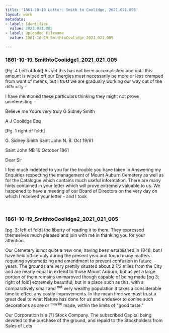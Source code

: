 ```yaml
---
title: '1861-10-19 Letter: Smith to Coolidge, 2021.021.005'
layout: work
metadata:
- label: Identifier
  value: 2021.021.005
- label: Uploaded Filename
  value: 1861-10-19_SmithtoCoolidge_2021_021_005

---
```

<div class="pages">
<div id="page-1816938">
<h3><a name="page-1816938">1861-10-19_SmithtoCoolidge1_2021_021_005</a></h3>
<div class="page-content">
<p>[Pg. 4 Left of fold]<span class='line-break'> </span>As yet this has not been <span class='line-break'> </span>accomplished and until this <span class='line-break'> </span>amount is wiped off our Energies <span class='line-break'> </span>must necessarily be more or <span class='line-break'> </span>less cramped from want of <span class='line-break'> </span>means, but I trust we are <span class='line-break'> </span>gradually working our way out <span class='line-break'> </span>of the difficulty -</p>
<p>I have mentioned these particulars <span class='line-break'> </span>thinking they might not prove un<span class='line-break'></span>interesting -</p>
<p>Believe me<span class='line-break'> </span>Yours very truly<span class='line-break'> </span>G Sidney Smith</p>
<p>A J Coolidge Esq</p>
<p>[Pg. 1 right of fold:]</p>
<p>G. Sidney Smith <span class='line-break'> </span>Saint John N. B. Oct 19/61</p>
<p>Saint John NB<span class='line-break'> </span>19 October 1861</p>
<p>Dear Sir</p>
<p>I feel much indebted to <span class='line-break'> </span>you for the trouble you have <span class='line-break'> </span>taken in Answering my Enquiries<span class='line-break'> </span>respecting the management of <span class='line-break'> </span>Mount Auburn Cemetery as well <span class='line-break'> </span>as for the  Catalogue which contains <span class='line-break'> </span>much useful information. There <span class='line-break'> </span>are many hints contained in your <span class='line-break'> </span>letter which will prove extremely <span class='line-break'> </span>valuable to us.  We happened to <span class='line-break'> </span>have a meeting of our Board of <span class='line-break'> </span>Directors on the very day on which <span class='line-break'> </span>I received your letter - and I took</p>
</div>
</div>
<br />
<div id="page-1816939">
<h3><a name="page-1816939">1861-10-19_SmithtoCoolidge2_2021_021_005</a></h3>
<div class="page-content">
<p>[pg. 3; left of fold]<span class='line-break'> </span>the liberty of reading it to them.<span class='line-break'> </span>They expressed themselves much <span class='line-break'> </span>pleased and join with me in <span class='line-break'> </span>thanking you for your attention.</p>
<p>Our Cemetery is not quite a <span class='line-break'> </span>new one, having been established <span class='line-break'> </span>in 1848, but I have held office <span class='line-break'> </span>only during the present year and <span class='line-break'> </span>found many matters requiring<span class='line-break'> </span>systemetizing and amendment <span class='line-break'> </span>to prevent confusion in future <span class='line-break'> </span>years.  The grounds are very<span class='line-break'> </span>prettily situated about 2 1/2 miles <span class='line-break'> </span>from the City and are nearly<span class='line-break'> </span>equal in extend to those Mount <span class='line-break'> </span>Auburn, but as yet a large portion <span class='line-break'> </span>of them remains unimproved<span class='line-break'> </span>though capable of being made<span class='line-break'> </span>[pg 3; right of fold]<span class='line-break'> </span>extremely beautiful;  but in a <span class='line-break'> </span>place such as this, with a <span class='line-break'> </span>comparatively small and <sup>not</sup> very <span class='line-break'> </span>wealthy population it takes <span class='line-break'> </span>a considerable time to effect <span class='line-break'> </span>any costly improvements.  In the <span class='line-break'> </span>mean time we must trust a <span class='line-break'> </span>great deal to what Nature has <span class='line-break'> </span>done for us and endeavor to con<span class='line-break'></span>ine such decorations as are or <span class='line-break'> </span><sup>maybe</sup> made, within the limits of "good <span class='line-break'> </span>taste."</p>
<p>Our Corporation is a [?]<span class='line-break'> </span>Stock Company.  The subscribed<span class='line-break'> </span>Capital being devoted to the pur<span class='line-break'></span>chase of the ground, and repaid<span class='line-break'> </span>to the Stockholders from Sales of Lots</p>
</div>
</div>
<br />
</div>
